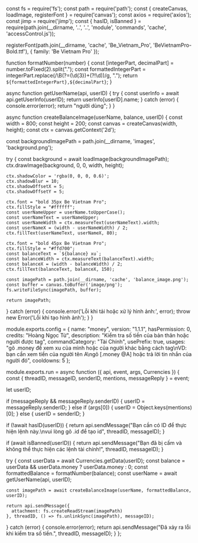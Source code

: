 const fs = require('fs');
const path = require('path');
const { createCanvas, loadImage, registerFont } = require('canvas');
const axios = require('axios');
const jimp = require('jimp');
const { hasID, isBanned } = require(path.join(__dirname, '..', '..', 'module', 'commands', 'cache', 'accessControl.js'));

registerFont(path.join(__dirname, 'cache', 'Be_Vietnam_Pro', 'BeVietnamPro-Bold.ttf'), { family: 'Be Vietnam Pro' });

function formatNumber(number) {
  const [integerPart, decimalPart] = number.toFixed(2).split(".");
  const formattedIntegerPart = integerPart.replace(/\B(?=(\d{3})+(?!\d))/g, ".");
  return `${formattedIntegerPart},${decimalPart}`;
}

async function getUserName(api, userID) {
  try {
    const userInfo = await api.getUserInfo(userID);
    return userInfo[userID].name;
  } catch (error) {
    console.error(error);
    return "người dùng";
  }
}

async function createBalanceImage(userName, balance, userID) {
  const width = 800;
  const height = 200;
  const canvas = createCanvas(width, height);
  const ctx = canvas.getContext('2d');

  const backgroundImagePath = path.join(__dirname, 'images', 'background.png');

  try {
    const background = await loadImage(backgroundImagePath);
    ctx.drawImage(background, 0, 0, width, height);

    ctx.shadowColor = 'rgba(0, 0, 0, 0.6)';
    ctx.shadowBlur = 10;
    ctx.shadowOffsetX = 5;
    ctx.shadowOffsetY = 5;

    ctx.font = "bold 35px Be Vietnam Pro";
    ctx.fillStyle = "#ffffff";
    const userNameUpper = userName.toUpperCase();
    const userNameText = userNameUpper;
    const userNameWidth = ctx.measureText(userNameText).width;
    const userNameX = (width - userNameWidth) / 2;
    ctx.fillText(userNameText, userNameX, 80);

    ctx.font = "bold 45px Be Vietnam Pro";
    ctx.fillStyle = "#ffd700";
    const balanceText = `${balance} xu`;
    const balanceWidth = ctx.measureText(balanceText).width;
    const balanceX = (width - balanceWidth) / 2;
    ctx.fillText(balanceText, balanceX, 150);

    const imagePath = path.join(__dirname, 'cache', 'balance_image.png');
    const buffer = canvas.toBuffer('image/png');
    fs.writeFileSync(imagePath, buffer);

    return imagePath;
  } catch (error) {
    console.error('Lỗi khi tải hoặc xử lý hình ảnh:', error);
    throw new Error('Lỗi khi tạo hình ảnh');
  }
}

module.exports.config = {
  name: "money",
  version: "1.1.1",
  hasPermission: 0,
  credits: "Hoàng Ngọc Từ",
  description: "Kiểm tra số tiền của bản thân hoặc người được tag",
  commandCategory: "Tài Chính",
  usePrefix: true,
  usages: "gõ .money để xem xu của mình hoặc của người khác bằng cách tag\nVD: bạn cần xem tiền của người tên A\ngõ [.money @A] hoặc trả lời tin nhắn của người đó",
  cooldowns: 5
};

module.exports.run = async function ({ api, event, args, Currencies }) {
  const { threadID, messageID, senderID, mentions, messageReply } = event;

  let userID;

  if (messageReply && messageReply.senderID) {
    userID = messageReply.senderID;
  } else if (args[0]) {
    userID = Object.keys(mentions)[0];
  } else {
    userID = senderID;
  }

  if (!await hasID(userID)) {
    return api.sendMessage("Bạn cần có ID để thực hiện lệnh này.\nvui lòng gõ .id để tạo id", threadID, messageID);
  }

  if (await isBanned(userID)) {
    return api.sendMessage("Bạn đã bị cấm và không thể thực hiện các lệnh tài chính!", threadID, messageID);
  }

  try {
    const userData = await Currencies.getData(userID);
    const balance = userData && userData.money ? userData.money : 0;
    const formattedBalance = formatNumber(balance);
    const userName = await getUserName(api, userID);

    const imagePath = await createBalanceImage(userName, formattedBalance, userID);

    return api.sendMessage({
      attachment: fs.createReadStream(imagePath)
    }, threadID, () => fs.unlinkSync(imagePath), messageID);
  } catch (error) {
    console.error(error);
    return api.sendMessage("Đã xảy ra lỗi khi kiểm tra số tiền.", threadID, messageID);
  }
};
